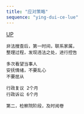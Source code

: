 ```yaml
---
title: "应对策略"
sequence: "ying-dui-ce-lue"
---
```


[UP](/law/law-home.html)


```text
非法搜查后，第一时间，联系家属，
整理过程，发现违法之处，进行控告

多次看望当事人
安抚情绪，不要乱心
不要屈从

行政复议 2个月
行政诉讼 6个月

第二，检察院阶段，及时阅卷
```
